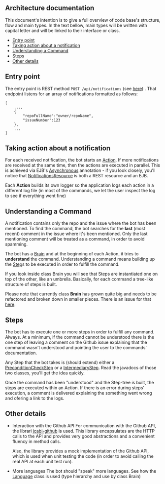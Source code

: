## Architecture documentation

This document's intention is to give a full overview of code base's structure, flow and main types.
In the text bellow, main types will be written with capital letter and will be linked to their interface or class.

 * [Entry point](#entry-point)
 * [Taking action about a notification](#taking-action-about-a-notification)
 * [Understanding a Command](#understanding-a-command)
 * [Steps](#steps)
 * [Other details](#other-details)
 
## Entry point

The entry point is REST method ``POST /api/notifications`` (see [here](https://github.com/opencharles/charles-rest/blob/master/src/main/java/com/amihaiemil/charles/rest/NotificationsResource.java#L98)) .
That endpoint listens for an array of notifications formatted as follows:

```
[
    ...,
    {
        "repoFullName":"owner/repoName",
        "issueNumber":123
    },
    ...
]
```

## Taking action about a notification

For each received notification, the bot starts an [Action](https://github.com/opencharles/charles-rest/blob/master/src/main/java/com/amihaiemil/charles/github/Action.java). If more notifications are received at the same time, then the actions are executed in parallel.
This is achieved via EJB's [Asynchronous](http://docs.oracle.com/javaee/6/tutorial/doc/gkkqg.html) annotation - if you look closely, you'll notice that [NotificationsResource](https://github.com/opencharles/charles-rest/blob/master/src/main/java/com/amihaiemil/charles/rest/NotificationsResource.java) is both a REST resource and an EJB.

Each **Action** builds its own logger so the application logs each action in a different log file (in most of the commands, we let the user inspect the log to see if everything
went fine)

## Understanding a Command

A notification contains only the repo and the issue where the bot has been mentioned. To find the command, the bot searches for the **last** (most recent) comment in the issue
where it's been mentioned. Only the last mentioning comment will be treated as a command, in order to avoid spamming.

The bot has a [Brain](https://github.com/opencharles/charles-rest/blob/master/src/main/java/com/amihaiemil/charles/github/Brain.java) and at the beginning of each Action, it tries to **understand** the command.
Understanding a command means building up the [Step](https://github.com/opencharles/charles-rest/blob/master/src/main/java/com/amihaiemil/charles/github/Step.java)s to be executed in order to fulfill the command.

If you look inside class Brain you will see that Steps are instantiated one on top of the other, like an umbrella. Basically, for each command a tree-like structure of steps is built.

Please note that currently class **Brain** has grown quite big and needs to be refactored and broken down in smaller pieces.
There is an issue for that [here](https://github.com/opencharles/charles-rest/issues/155).


## Steps

The bot has to execute one or more steps in order to fulfill any command. Always. At a minimum, if the command cannot be understood there is the one step of leaving a comment on the Github issue explaining
that the command wasn't understood and pointing the user to the commands' documentation.

Any Step that the bot takes is (should extend) either a [PreconditionCheckStep](https://github.com/opencharles/charles-rest/blob/master/src/main/java/com/amihaiemil/charles/github/PreconditionCheckStep.java) or a [IntermediaryStep](https://github.com/opencharles/charles-rest/blob/master/src/main/java/com/amihaiemil/charles/github/IntermediaryStep.java). Read the javadocs of those two classes, you'll get the idea quickly.

Once the command has been "understood" and the Step-tree is built, the steps are executed within an Action.
If there is an error during steps' execution, a comment is delivered explaining the something went wrong and ofering a link to the logs.

## Other details

 * Interaction with the Github API
    For communication with the Github API, the librari [jcabi-github](https://github.com/jcabi/jcabi-github) is used.
    This library encapsulates are the HTTP calls to the API and provides very good abstractions and a convenient fluency in method calls.

    Also, the library provides a mock implementation of the Github API, which is used when unit testing the code (in order to avoid calling the
    real API at each unit test run).
 * More languages
    The bot should "speak" more languages. See how the [Language](https://github.com/opencharles/charles-rest/blob/master/src/main/java/com/amihaiemil/charles/github/Language.java)
    class is used (type hierarchy and use by class Brain)